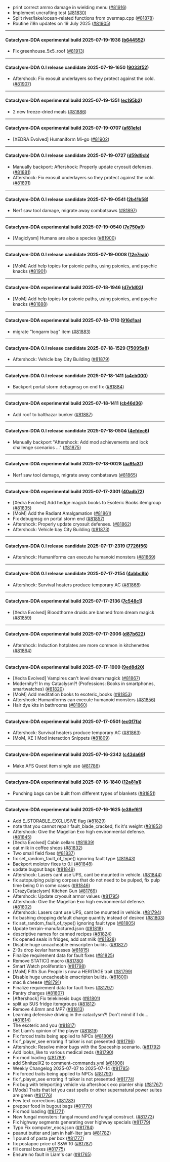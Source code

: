 * print correct ammo damage in wielding menu ([#81916](https://github.com/CleverRaven/Cataclysm-DDA/pull/81916))
* Implement uncrafting test ([#81830](https://github.com/CleverRaven/Cataclysm-DDA/pull/81830))
* Split river/lake/ocean-related functions from overmap.cpp ([#81878](https://github.com/CleverRaven/Cataclysm-DDA/pull/81878))
* Routine i18n updates on 19 July 2025 ([#81905](https://github.com/CleverRaven/Cataclysm-DDA/pull/81905))

---

#### Cataclysm-DDA experimental build 2025-07-19-1936 ([b644552](https://github.com/CleverRaven/Cataclysm-DDA/releases/tag/cdda-experimental-2025-07-19-1936))

* Fix greenhouse_5x5_roof ([#81913](https://github.com/CleverRaven/Cataclysm-DDA/pull/81913))

---

#### Cataclysm-DDA 0.I release candidate 2025-07-19-1650 ([9033f52](https://github.com/CleverRaven/Cataclysm-DDA/releases/tag/cdda-0.I-2025-07-19-1650))

* Aftershock: Fix exosuit underlayers so they protect against the cold. ([#81907](https://github.com/CleverRaven/Cataclysm-DDA/pull/81907))

---

#### Cataclysm-DDA experimental build 2025-07-19-1351 ([ec195b2](https://github.com/CleverRaven/Cataclysm-DDA/releases/tag/cdda-experimental-2025-07-19-1351))

* 2 new freeze-dried meals ([#81886](https://github.com/CleverRaven/Cataclysm-DDA/pull/81886))

---

#### Cataclysm-DDA experimental build 2025-07-19-0707 ([af81efe](https://github.com/CleverRaven/Cataclysm-DDA/releases/tag/cdda-experimental-2025-07-19-0707))

* [XEDRA Evolved] Humaniform Mi-go ([#81902](https://github.com/CleverRaven/Cataclysm-DDA/pull/81902))

---

#### Cataclysm-DDA 0.I release candidate 2025-07-19-0727 ([d59d9cb](https://github.com/CleverRaven/Cataclysm-DDA/releases/tag/cdda-0.I-2025-07-19-0727))

* Manually backport: Aftershock: Properly update cryosuit defenses. ([#81881](https://github.com/CleverRaven/Cataclysm-DDA/pull/81881))
* Aftershock: Fix exosuit underlayers so they protect against the cold. ([#81891](https://github.com/CleverRaven/Cataclysm-DDA/pull/81891))

---

#### Cataclysm-DDA 0.I release candidate 2025-07-19-0541 ([2b41b58](https://github.com/CleverRaven/Cataclysm-DDA/releases/tag/cdda-0.I-2025-07-19-0541))

* Nerf saw tool damage, migrate away combatsaws ([#81897](https://github.com/CleverRaven/Cataclysm-DDA/pull/81897))

---

#### Cataclysm-DDA experimental build 2025-07-19-0540 ([7e750a9](https://github.com/CleverRaven/Cataclysm-DDA/releases/tag/cdda-experimental-2025-07-19-0540))

* [Magiclysm] Humans are also a species ([#81900](https://github.com/CleverRaven/Cataclysm-DDA/pull/81900))

---

#### Cataclysm-DDA 0.I release candidate 2025-07-19-0008 ([12e7eab](https://github.com/CleverRaven/Cataclysm-DDA/releases/tag/cdda-0.I-2025-07-19-0008))

* [MoM] Add help topics for psionic paths, using psionics, and psychic knacks ([#81901](https://github.com/CleverRaven/Cataclysm-DDA/pull/81901))

---

#### Cataclysm-DDA experimental build 2025-07-18-1946 ([d7e1d03](https://github.com/CleverRaven/Cataclysm-DDA/releases/tag/cdda-experimental-2025-07-18-1946))

* [MoM] Add help topics for psionic paths, using psionics, and psychic knacks ([#81888](https://github.com/CleverRaven/Cataclysm-DDA/pull/81888))

---

#### Cataclysm-DDA experimental build 2025-07-18-1710 ([916d1aa](https://github.com/CleverRaven/Cataclysm-DDA/releases/tag/cdda-experimental-2025-07-18-1710))

* migrate "longarm bag" item ([#81883](https://github.com/CleverRaven/Cataclysm-DDA/pull/81883))

---

#### Cataclysm-DDA 0.I release candidate 2025-07-18-1529 ([75095a8](https://github.com/CleverRaven/Cataclysm-DDA/releases/tag/cdda-0.I-2025-07-18-1529))

* Aftershock: Vehicle bay City Building ([#81879](https://github.com/CleverRaven/Cataclysm-DDA/pull/81879))

---

#### Cataclysm-DDA 0.I release candidate 2025-07-18-1411 ([a4cb000](https://github.com/CleverRaven/Cataclysm-DDA/releases/tag/cdda-0.I-2025-07-18-1411))

* Backport portal storm debugmsg on end fix ([#81884](https://github.com/CleverRaven/Cataclysm-DDA/pull/81884))

---

#### Cataclysm-DDA experimental build 2025-07-18-1411 ([cb46d36](https://github.com/CleverRaven/Cataclysm-DDA/releases/tag/cdda-experimental-2025-07-18-1411))

* Add roof to balthazar bunker ([#81887](https://github.com/CleverRaven/Cataclysm-DDA/pull/81887))

---

#### Cataclysm-DDA 0.I release candidate 2025-07-18-0504 ([4efdec6](https://github.com/CleverRaven/Cataclysm-DDA/releases/tag/cdda-0.I-2025-07-18-0504))

* Manually backport "Aftershock: Add mod achievements and lock challenge scenarios …" ([#81875](https://github.com/CleverRaven/Cataclysm-DDA/pull/81875))

---

#### Cataclysm-DDA experimental build 2025-07-18-0028 ([aa9fa31](https://github.com/CleverRaven/Cataclysm-DDA/releases/tag/cdda-experimental-2025-07-18-0028))

* Nerf saw tool damage, migrate away combatsaws ([#81865](https://github.com/CleverRaven/Cataclysm-DDA/pull/81865))

---

#### Cataclysm-DDA experimental build 2025-07-17-2301 ([40adb72](https://github.com/CleverRaven/Cataclysm-DDA/releases/tag/cdda-experimental-2025-07-17-2301))

* [Xedra Evolved] Add hedge magick books to Esoteric Books itemgroup ([#81835](https://github.com/CleverRaven/Cataclysm-DDA/pull/81835))
* [MoM] Add the Radiant Amalgamation ([#81861](https://github.com/CleverRaven/Cataclysm-DDA/pull/81861))
* Fix debugmsg on portal storm end ([#81857](https://github.com/CleverRaven/Cataclysm-DDA/pull/81857))
* Aftershock: Properly update cryosuit defenses. ([#81862](https://github.com/CleverRaven/Cataclysm-DDA/pull/81862))
* Aftershock: Vehicle bay City Building ([#81873](https://github.com/CleverRaven/Cataclysm-DDA/pull/81873))

---

#### Cataclysm-DDA 0.I release candidate 2025-07-17-2319 ([7726f56](https://github.com/CleverRaven/Cataclysm-DDA/releases/tag/cdda-0.I-2025-07-17-2319))

* Aftershock: Humaniforms can execute humanoid monsters ([#81869](https://github.com/CleverRaven/Cataclysm-DDA/pull/81869))

---

#### Cataclysm-DDA 0.I release candidate 2025-07-17-2154 ([4abbc9b](https://github.com/CleverRaven/Cataclysm-DDA/releases/tag/cdda-0.I-2025-07-17-2154))

* Aftershock: Survival heaters produce temporary AC ([#81868](https://github.com/CleverRaven/Cataclysm-DDA/pull/81868))

---

#### Cataclysm-DDA experimental build 2025-07-17-2136 ([7c548c1](https://github.com/CleverRaven/Cataclysm-DDA/releases/tag/cdda-experimental-2025-07-17-2136))

* [Xedra Evolved] Bloodthorne druids are banned from dream magick ([#81859](https://github.com/CleverRaven/Cataclysm-DDA/pull/81859))

---

#### Cataclysm-DDA experimental build 2025-07-17-2006 ([d87b622](https://github.com/CleverRaven/Cataclysm-DDA/releases/tag/cdda-experimental-2025-07-17-2006))

* Aftershock: Induction hotplates are more common in kitchenettes ([#81864](https://github.com/CleverRaven/Cataclysm-DDA/pull/81864))

---

#### Cataclysm-DDA experimental build 2025-07-17-1909 ([9ed8d20](https://github.com/CleverRaven/Cataclysm-DDA/releases/tag/cdda-experimental-2025-07-17-1909))

* [Xedra Evolved] Vampires can't level dream magick ([#81867](https://github.com/CleverRaven/Cataclysm-DDA/pull/81867))
* Modernity?! In my Cataclysm?! (Professions: Books in smartphones, smartwatches) ([#81820](https://github.com/CleverRaven/Cataclysm-DDA/pull/81820))
* [MoM] Add meditation books to esoteric_books ([#81853](https://github.com/CleverRaven/Cataclysm-DDA/pull/81853))
* Aftershock: Humaniforms can execute humanoid monsters ([#81856](https://github.com/CleverRaven/Cataclysm-DDA/pull/81856))
* Hair dye kits in bathrooms ([#81860](https://github.com/CleverRaven/Cataclysm-DDA/pull/81860))

---

#### Cataclysm-DDA experimental build 2025-07-17-0501 ([ec0f7fa](https://github.com/CleverRaven/Cataclysm-DDA/releases/tag/cdda-experimental-2025-07-17-0501))

* Aftershock: Survival heaters produce temporary AC ([#81863](https://github.com/CleverRaven/Cataclysm-DDA/pull/81863))
* [MoM, XE ] Mod interaction Snippets ([#81809](https://github.com/CleverRaven/Cataclysm-DDA/pull/81809))

---

#### Cataclysm-DDA experimental build 2025-07-16-2342 ([c43da69](https://github.com/CleverRaven/Cataclysm-DDA/releases/tag/cdda-experimental-2025-07-16-2342))

* Make AFS Quest item single use ([#81786](https://github.com/CleverRaven/Cataclysm-DDA/pull/81786))

---

#### Cataclysm-DDA experimental build 2025-07-16-1840 ([12a81a1](https://github.com/CleverRaven/Cataclysm-DDA/releases/tag/cdda-experimental-2025-07-16-1840))

* Punching bags can be built from different types of blankets ([#81851](https://github.com/CleverRaven/Cataclysm-DDA/pull/81851))

---

#### Cataclysm-DDA experimental build 2025-07-16-1625 ([e38ef61](https://github.com/CleverRaven/Cataclysm-DDA/releases/tag/cdda-experimental-2025-07-16-1625))

* Add E_STORABLE_EXCLUSIVE flag ([#81829](https://github.com/CleverRaven/Cataclysm-DDA/pull/81829))
* note that you cannot repair fault_blade_cracked, fix it's weight ([#81852](https://github.com/CleverRaven/Cataclysm-DDA/pull/81852))
* Aftershock: Give the Magellan Exo high environmental defense. ([#81845](https://github.com/CleverRaven/Cataclysm-DDA/pull/81845))
* [Xedra Evolved] Cabin cellars ([#81839](https://github.com/CleverRaven/Cataclysm-DDA/pull/81839))
* oat milk in coffee shops ([#81832](https://github.com/CleverRaven/Cataclysm-DDA/pull/81832))
* Two small field fixes ([#81837](https://github.com/CleverRaven/Cataclysm-DDA/pull/81837))
* fix set_random_fault_of_type() ignoring fault type ([#81843](https://github.com/CleverRaven/Cataclysm-DDA/pull/81843))
* Backport molotov fixes to 0.I ([#81848](https://github.com/CleverRaven/Cataclysm-DDA/pull/81848))
* update bugout bags ([#81849](https://github.com/CleverRaven/Cataclysm-DDA/pull/81849))
* Aftershock: Lasers cant use UPS, cant be mounted in vehicle. ([#81844](https://github.com/CleverRaven/Cataclysm-DDA/pull/81844))
* fix autopulping pulping corpses that do not need to be pulped, fix pulp time being 0 in some cases ([#81846](https://github.com/CleverRaven/Cataclysm-DDA/pull/81846))
* [CrazyCataclysm] Kitchen Gun ([#81769](https://github.com/CleverRaven/Cataclysm-DDA/pull/81769))
* Aftershock: Update cryosuit armor values ([#81795](https://github.com/CleverRaven/Cataclysm-DDA/pull/81795))
* Aftershock: Give the Magellan Exo high environmental defense. ([#81802](https://github.com/CleverRaven/Cataclysm-DDA/pull/81802))
* Aftershock: Lasers cant use UPS, cant be mounted in vehicle. ([#81794](https://github.com/CleverRaven/Cataclysm-DDA/pull/81794))
* fix bashing dropping default charge quantity instead of desired ([#81803](https://github.com/CleverRaven/Cataclysm-DDA/pull/81803))
* fix set_random_fault_of_type() ignoring fault type ([#81805](https://github.com/CleverRaven/Cataclysm-DDA/pull/81805))
* Update terrain-manufactured.json ([#81818](https://github.com/CleverRaven/Cataclysm-DDA/pull/81818))
* descriptive names for canned recipes ([#81824](https://github.com/CleverRaven/Cataclysm-DDA/pull/81824))
* fix opened seals in fridges, add oat milk ([#81828](https://github.com/CleverRaven/Cataclysm-DDA/pull/81828))
* Disable huge uncacheable emscripten builds. ([#81827](https://github.com/CleverRaven/Cataclysm-DDA/pull/81827))
* Z-9s drop kevlar harnesses ([#81815](https://github.com/CleverRaven/Cataclysm-DDA/pull/81815))
* Finalize requirement data for fault fixes ([#81825](https://github.com/CleverRaven/Cataclysm-DDA/pull/81825))
* Remove STATIC() macro ([#81780](https://github.com/CleverRaven/Cataclysm-DDA/pull/81780))
* Smart Watch proliferation ([#81798](https://github.com/CleverRaven/Cataclysm-DDA/pull/81798))
* [MoM] Fifth Sun People is now a HERITAGE trait ([#81799](https://github.com/CleverRaven/Cataclysm-DDA/pull/81799))
* Disable huge uncacheable emscripten builds. ([#81800](https://github.com/CleverRaven/Cataclysm-DDA/pull/81800))
* mac & cheese ([#81791](https://github.com/CleverRaven/Cataclysm-DDA/pull/81791))
* Finalize requirement data for fault fixes ([#81797](https://github.com/CleverRaven/Cataclysm-DDA/pull/81797))
* Pantry charges ([#81807](https://github.com/CleverRaven/Cataclysm-DDA/pull/81807))
* [Aftershock] Fix telekinesis bugs ([#81801](https://github.com/CleverRaven/Cataclysm-DDA/pull/81801))
* split up SUS fridge itemgroups ([#81812](https://github.com/CleverRaven/Cataclysm-DDA/pull/81812))
* Remove 4.6mm and MP7 ([#81813](https://github.com/CleverRaven/Cataclysm-DDA/pull/81813))
* Learning defensive driving in the cataclysm?! Don't mind if I do... ([#81814](https://github.com/CleverRaven/Cataclysm-DDA/pull/81814))
* The esoteric and you ([#81817](https://github.com/CleverRaven/Cataclysm-DDA/pull/81817))
* Set Liam's opinion of the player ([#81819](https://github.com/CleverRaven/Cataclysm-DDA/pull/81819))
* Fix forced traits being applied to NPCs ([#81806](https://github.com/CleverRaven/Cataclysm-DDA/pull/81806))
* fix f_player_see erroring if talker is not presented ([#81796](https://github.com/CleverRaven/Cataclysm-DDA/pull/81796))
* Aftershock: Resolve minor bugs with the Spaceship scenario. ([#81792](https://github.com/CleverRaven/Cataclysm-DDA/pull/81792))
* Add looks_like to various medical zeds ([#81790](https://github.com/CleverRaven/Cataclysm-DDA/pull/81790))
* Fix mod loading ([#81789](https://github.com/CleverRaven/Cataclysm-DDA/pull/81789))
* add ShnitzelX2 to comment-commands.yml ([#81808](https://github.com/CleverRaven/Cataclysm-DDA/pull/81808))
* Weekly Changelog 2025-07-07 to 2025-07-14 ([#81785](https://github.com/CleverRaven/Cataclysm-DDA/pull/81785))
* Fix forced traits being applied to NPCs ([#81793](https://github.com/CleverRaven/Cataclysm-DDA/pull/81793))
* fix f_player_see erroring if talker is not presented ([#81774](https://github.com/CleverRaven/Cataclysm-DDA/pull/81774))
* Fix bug with teleporting vehicle via aftershock exo planter ship ([#81767](https://github.com/CleverRaven/Cataclysm-DDA/pull/81767))
* [Mods] Traits that let you cast spells or other supernatural power suites are green ([#81776](https://github.com/CleverRaven/Cataclysm-DDA/pull/81776))
* Few text corrections ([#81783](https://github.com/CleverRaven/Cataclysm-DDA/pull/81783))
* prepper food in bugout bags ([#81770](https://github.com/CleverRaven/Cataclysm-DDA/pull/81770))
* Fix mod loading ([#81771](https://github.com/CleverRaven/Cataclysm-DDA/pull/81771))
* New fungal monsters: fungal mound and fungal construct. ([#81773](https://github.com/CleverRaven/Cataclysm-DDA/pull/81773))
* Fix highway segments generating over highway specials ([#81779](https://github.com/CleverRaven/Cataclysm-DDA/pull/81779))
* Typo Fix computer_eocs.json ([#81784](https://github.com/CleverRaven/Cataclysm-DDA/pull/81784))
* peanut butter and jam in half-liter jars ([#81782](https://github.com/CleverRaven/Cataclysm-DDA/pull/81782))
* 1 pound of pasta per box ([#81777](https://github.com/CleverRaven/Cataclysm-DDA/pull/81777))
* fix postapoc price of S&W 10 ([#81787](https://github.com/CleverRaven/Cataclysm-DDA/pull/81787))
* fill cereal boxes ([#81775](https://github.com/CleverRaven/Cataclysm-DDA/pull/81775))
* Ensure no fault in Liam's car ([#81765](https://github.com/CleverRaven/Cataclysm-DDA/pull/81765))
